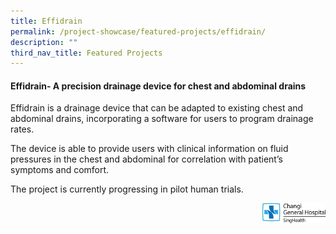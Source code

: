 ```yaml
---
title: Effidrain
permalink: /project-showcase/featured-projects/effidrain/
description: ""
third_nav_title: Featured Projects
---
```

#### Effidrain- A precision drainage device for chest and abdominal drains

Effidrain is a drainage device that can be adapted to existing chest and abdominal drains, incorporating a software for users to program drainage rates. 

The device is able to provide users with clinical information on fluid pressures in the chest and abdominal for correlation with patient’s symptoms and comfort. 

The project is currently progressing in pilot human trials.

<img style="width:20%" src="/images/Featured%20Projects/Effidrain/cgh%20%20%20.jpg" align="right">